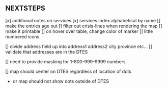 NEXTSTEPS
---------

[x] additional notes on services
[x] services index alphabetical by name
[] make the entries age out
[] filter out crisis-lines when rendering the map
[] make it printable
[] on hover over table, change color of marker
[] little numbered icons

[] divide address field up into address1 address2 city province etc...
[] validate that addresses are in the DTES

[] need to provide masking for 1-800-999-9999 numbers

[] map should center on DTES regardless of location of dots
   - or map should not show dots outside of DTES
